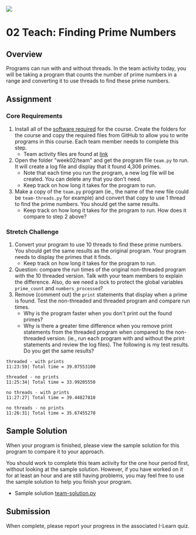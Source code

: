 ![](../site/banner.png)

# 02 Teach: Finding Prime Numbers

## Overview

Programs can run with and without threads.  In the team activity today, you will be taking a program that counts the number of prime numbers in a range and converting it to use threads to find these prime numbers.

## Assignment

### Core Requirements

1. Install all of the [software required](../overview/cse251_code.md) for the course.  Create the folders for the course and copy the required files from GitHub to allow you to write programs in this course.  Each team member needs to complete this step.
   - Team activity files are found at [link](team/)
2. Open the folder "week02/team" and get the program file `team.py` to run.  It will create a log file and display that it found 4,306 primes.  
   - Note that each time you run the program, a new log file will be created.  You can delete any that you don't need.
   - Keep track on how long it takes for the program to run.
3. Make a copy of the `team.py` program (ie., the name of the new file could be `team-threads.py` for example) and convert that copy to use 1 thread to find the prime numbers.  You should get the same results.
   - Keep track on how long it takes for the program to run.  How does it compare to step 2 above?


### Stretch Challenge

1. Convert your program to use 10 threads to find these prime numbers.  You should get the same results as the original program.  Your program needs to display the primes that it finds.
   - Keep track on how long it takes for the program to run.
2. Question: compare the run times of the original non-threaded program with the 10 threaded version.  Talk with your team members to explain the difference.  Also, do we need a lock to protect the global variables `prime_count` and `numbers_processed`?
3. Remove (comment out) the `print` statements that display when a prime is found.  Test the non-threaded and threaded program and compare run times. 
    - Why is the program faster when you don't print out the found primes?
    - Why is there a greater time difference when you remove print statements from the threaded program when compared to the non-threaded version. (ie., run each program with and without the print statements and review the log files).  The following is my test results.  Do you get the same results?

```
threaded - with prints
11:23:59| Total time = 39.07553100

threaded - no prints
11:25:34| Total time = 33.99205550

no threads - with prints
11:27:27| Total time = 39.44827810

no threads - no prints
11:26:31| Total time = 35.67455270
```

## Sample Solution

When your program is finished, please view the sample solution for this program to compare it to your approach.

You should work to complete this team activity for the one hour period first, without looking at the sample solution. However, if you have worked on it for at least an hour and are still having problems, you may feel free to use the sample solution to help you finish your program.

- Sample solution [team-solution.py](team/team-solution.py)

## Submission

When complete, please report your progress in the associated I-Learn quiz.

